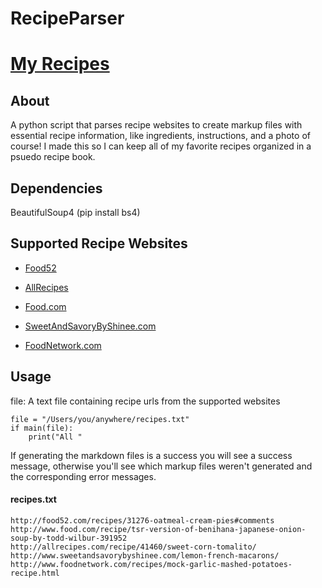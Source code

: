 # RecipeParser


# [My Recipes](https://github.com/Brooke-white/RecipeParser/tree/master/Recipes)


## About
A python script that parses recipe websites to create markup files with essential recipe information, like ingredients, instructions, and a photo of course! I made this so I can keep all of my favorite recipes organized in a psuedo recipe book. 


## Dependencies
BeautifulSoup4 (pip install bs4)


## Supported Recipe Websites
+ [Food52](https://www.Food52.com/)

+ [AllRecipes](https://www.allrecipes.com/)

+ [Food.com](http://www.food.com/)

+ [SweetAndSavoryByShinee.com](http://www.sweetandsavorybyshinee.com/)

+ [FoodNetwork.com](http://www.foodnetwork.com/recipes.html?vty=recipes/)


## Usage
file: A text file containing recipe urls from the supported websites

    file = "/Users/you/anywhere/recipes.txt"
    if main(file):
        print("All "


If generating the markdown files is a success you will see a success message, otherwise you'll see which markup files weren't generated and the corresponding error messages.


#### recipes.txt
    http://food52.com/recipes/31276-oatmeal-cream-pies#comments
    http://www.food.com/recipe/tsr-version-of-benihana-japanese-onion-soup-by-todd-wilbur-391952
    http://allrecipes.com/recipe/41460/sweet-corn-tomalito/
    http://www.sweetandsavorybyshinee.com/lemon-french-macarons/
    http://www.foodnetwork.com/recipes/mock-garlic-mashed-potatoes-recipe.html
